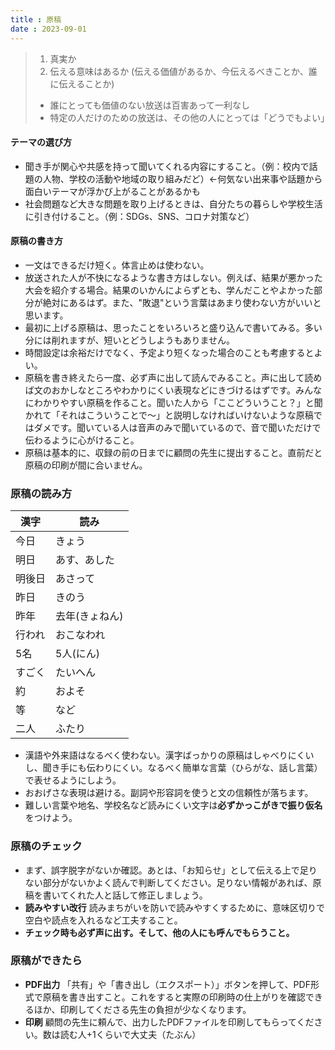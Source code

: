 ```yaml
---
title : 原稿
date : 2023-09-01
---
```


> 1. 真実か
> 2. 伝える意味はあるか
> (伝える価値があるか、今伝えるべきことか、誰に伝えることか) 
>
> - 誰にとっても価値のない放送は百害あって一利なし
> - 特定の人だけのための放送は、その他の人にとっては「どうでもよい」

#### テーマの選び方
- 聞き手が関心や共感を持って聞いてくれる内容にすること。（例：校内で話題の人物、学校の活動や地域の取り組みだど）←何気ない出来事や話題から面白いテーマが浮かび上がることがあるかも
- 社会問題など大きな問題を取り上げるときは、自分たちの暮らしや学校生活に引き付けること。（例：SDGs、SNS、コロナ対策など）

#### 原稿の書き方
- 一文はできるだけ短く。体言止めは使わない。
- 放送された人が不快になるような書き方はしない。例えば、結果が悪かった大会を紹介する場合。結果のいかんによらずとも、学んだことやよかった部分が絶対にあるはず。また、"敗退"という言葉はあまり使わない方がいいと思います。
- 最初に上げる原稿は、思ったことをいろいろと盛り込んで書いてみる。多い分には削れますが、短いとどうしようもありません。
- 時間設定は余裕だけでなく、予定より短くなった場合のことも考慮するとよい。
- 原稿を書き終えたら一度、必ず声に出して読んでみること。声に出して読めば文のおかしなところやわかりにくい表現などにきづけるはずです。みんなにわかりやすい原稿を作ること。聞いた人から「ここどういうこと？」と聞かれて「それはこういうことで～」と説明しなければいけないような原稿ではダメです。聞いている人は音声のみで聞いているので、音で聞いただけで伝わるように心がけること。
- 原稿は基本的に、収録の前の日までに顧問の先生に提出すること。直前だと原稿の印刷が間に合いません。

### 原稿の読み方

|漢字|読み|
|---|---|
|今日|きょう|
|明日|あす、あした|
|明後日|あさって|
|昨日|きのう|
|昨年|去年(きょねん)|
|行われ|おこなわれ|
|5名|5人(にん)|
|すごく|たいへん|
|約|およそ|
|等|など|
|二人|ふたり|

- 漢語や外来語はなるべく使わない。漢字ばっかりの原稿はしゃべりにくいし、聞き手にも伝わりにくい。なるべく簡単な言葉（ひらがな、話し言葉）で表せるようにしよう。
- おおげさな表現は避ける。副詞や形容詞を使うと文の信頼性が落ちます。
- 難しい言葉や地名、学校名など読みにくい文字は**必ずかっこがきで振り仮名**をつけよう。

### 原稿のチェック
- まず、誤字脱字がないか確認。あとは、「お知らせ」として伝える上で足りない部分がないかよく読んで判断してください。足りない情報があれば、原稿を書いてくれた人と話して修正しましょう。
- **読みやすい改行** 読みまちがいを防いで読みやすくするために、意味区切りで空白や読点を入れるなど工夫すること。
- **チェック時も必ず声に出す。そして、他の人にも呼んでもらうこと。**

### 原稿ができたら
- **PDF出力** 「共有」や「書き出し（エクスポート）」ボタンを押して、PDF形式で原稿を書き出すこと。これをすると実際の印刷時の仕上がりを確認できるほか、印刷してくださる先生の負担が少なくなります。
- **印刷** 顧問の先生に頼んで、出力したPDFファイルを印刷してもらってください。数は読む人+1くらいで大丈夫（たぶん）
